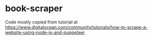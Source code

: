 # book-scraper
Code mostly copied from tutorial at https://www.digitalocean.com/community/tutorials/how-to-scrape-a-website-using-node-js-and-puppeteer
